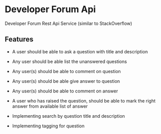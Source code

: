 # Developer Forum Api

Developer Forum Rest Api Service (similar to StackOverflow)

## Features

- A user should be able to ask a question with title and description
- Any user should be able list the unanswered questions
- Any user(s) should be able to comment on question
- Any user(s) should be able give answer to question
- Any user(s) should be able to comment on answer
- A user who has raised the question, should be able to mark the right answer from available list of answer

- Implementing search by question title and description
- Implementing tagging for question
